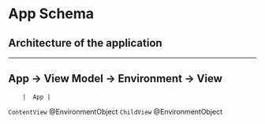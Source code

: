 #  App Schema
## Architecture of the application

------
App  -> View Model -> Environment -> View
-----

        |  App |
`ContentView` @EnvironmentObject
`ChildView` @EnvironmentObject
